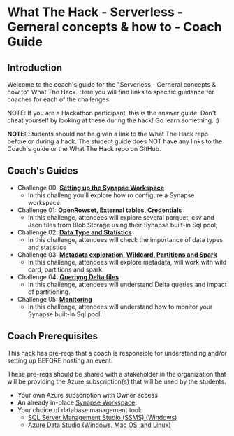 # What The Hack - Serverless - Gerneral concepts & how to - Coach Guide

## Introduction
Welcome to the coach's guide for the "Serverless - Gerneral concepts & how to" What The Hack. 
Here you will find links to specific guidance for coaches for each of the challenges.

NOTE: If you are a Hackathon participant, this is the answer guide. Don't cheat yourself by looking at these during the hack! Go learn something. :)

**NOTE:** Students should not be given a link to the What The Hack repo before or during a hack. The student guide does NOT have any links to the Coach's guide or the What The Hack repo on GitHub.

## Coach's Guides
- Challenge 00: **[Setting up the Synapse Workspace](./Solution-00.md)**
  - In this challeng you'll explore how ro configure a Synapse workspace
- Challenge 01: **[OpenRowset, External tables, Credentials](./Solution-01.md)**
  - In this challenge, attendees will explore several parquet, csv and Json files from Blob Storage using their Synapse built-in Sql pool; 
- Challenge 02: **[Data Type and Statistics](./Solution-02.md)**
  - In this challenge, attendees will check the importance of data types and statistics 
- Challenge 03: **[Metadata exploration, Wildcard, Partitions and Spark](./Solution-03.md)**
  -  In this challenge, attendees will explore metadata, will work with wild card, partitions and spark.
- Challenge 04: **[Queriyng Delta files](./Solution-04.md)**
  - In this challenge, attendees will understand Delta queries and impact of partitioning.
- Challenge 05: **[Monitoring](./Solution-05.md)**
  - In this challenge, attendees will understand how to monitor your Synapse built-in Sql pool.


## Coach Prerequisites 
This hack has pre-reqs that a coach is responsible for understanding and/or setting up BEFORE hosting an event.

These pre-reqs should be shared with a stakeholder in the organization that will be providing the Azure subscription(s) that will be used by the students.

- Your own Azure subscription with Owner access
- An already in-place [Synapse Workspace](https://docs.microsoft.com/en-us/azure/synapse-analytics/quickstart-create-workspace). 
- Your choice of database management tool:
  - [SQL Server Management Studio (SSMS) (Windows)](https://docs.microsoft.com/en-us/sql/ssms/download-sql-server-management-studio-ssms?view=sql-server-ver15)
  - [Azure Data Studio (Windows, Mac OS, and Linux)](https://docs.microsoft.com/en-us/sql/azure-data-studio/download-azure-data-studio?view=sql-server-ver15)